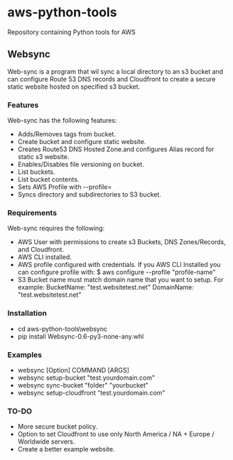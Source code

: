 # aws-python-tools

Repository containing Python tools for AWS

## Websync

Web-sync is a program that wil sync a local directory to an s3 bucket and can configure Route 53 DNS records and Cloudfront to create a secure static website hosted on specified s3 bucket.  

### Features

Web-sync has the following features:

- Adds/Removes tags from bucket.
- Create bucket and configure static website.
- Creates Route53 DNS Hosted Zone.and configures Alias record for static s3 website.
- Enables/Disables file versioning on bucket.
- List buckets.
- List bucket contents.
- Sets AWS Profile with --profile=<ProfileName>
- Syncs directory and subdirectories to S3 bucket.

### Requirements

Web-sync requires the following:

- AWS User with permissions to create s3 Buckets, DNS Zones/Records, and Cloudfront.
- AWS CLI installed.
- AWS profile configured with credentials.  If you AWS CLI Installed you can configure profile with:
    $ aws configure --profile "profile-name"
- S3 Bucket name must match domain name that you want to setup.  For example:
    BucketName: "test.websitetest.net"
    DomainName: "test.websitetest.net"

### Installation

- cd aws-python-tools\websync
- pip install Websync-0.6-py3-none-any.whl

### Examples
- websync [Option] COMMAND [ARGS]
- websync setup-bucket "test.yourdomain.com"
- websync sync-bucket "folder" "yourbucket"
- websync setup-cloudfront "test.yourdomain.com" 

### TO-DO
- More secure bucket policy.
- Option to set Cloudfront to use only North America / NA + Europe / Worldwide servers.
- Create a better example website.
